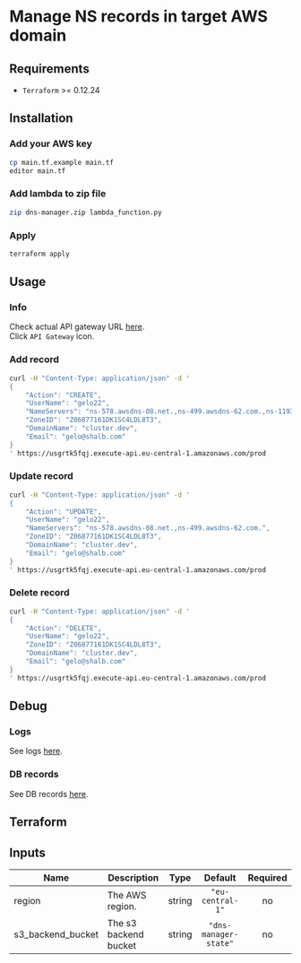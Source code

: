 # Manage NS records in target AWS domain

## Requirements

* `Terraform` >= 0.12.24

## Installation

### Add your AWS key

```bash
cp main.tf.example main.tf
editor main.tf
```

### Add lambda to zip file

```bash
zip dns-manager.zip lambda_function.py
```

### Apply

```bash
terraform apply
```

## Usage

### Info

Check actual API gateway URL [here](https://eu-central-1.console.aws.amazon.com/lambda/home?region=eu-central-1#/functions/dns-manager?tab=configuration).  
Click `API Gateway` icon.

### Add record

```bash
curl -H "Content-Type: application/json" -d '
{
    "Action": "CREATE",
    "UserName": "gelo22",
    "NameServers": "ns-578.awsdns-08.net.,ns-499.awsdns-62.com.,ns-1193.awsdns-21.org.,ns-1715.awsdns-22.co.uk.",
    "ZoneID": "Z06877161DK1SC4LDL8T3",
    "DomainName": "cluster.dev",
    "Email": "gelo@shalb.com"
}
' https://usgrtk5fqj.execute-api.eu-central-1.amazonaws.com/prod
```

### Update record

```bash
curl -H "Content-Type: application/json" -d '
{
    "Action": "UPDATE",
    "UserName": "gelo22",
    "NameServers": "ns-578.awsdns-08.net.,ns-499.awsdns-62.com.",
    "ZoneID": "Z06877161DK1SC4LDL8T3",
    "DomainName": "cluster.dev",
    "Email": "gelo@shalb.com"
}
' https://usgrtk5fqj.execute-api.eu-central-1.amazonaws.com/prod
```

### Delete record

```bash
curl -H "Content-Type: application/json" -d '
{
    "Action": "DELETE",
    "UserName": "gelo22",
    "ZoneID": "Z06877161DK1SC4LDL8T3",
    "DomainName": "cluster.dev",
    "Email": "gelo@shalb.com"
}
' https://usgrtk5fqj.execute-api.eu-central-1.amazonaws.com/prod
```

## Debug

### Logs

See logs [here](https://eu-central-1.console.aws.amazon.com/cloudwatch/home?region=eu-central-1#logStream:group=/aws/lambda/dns-manager;streamFilter=typeLogStreamPrefix).

### DB records

See DB records [here](https://eu-central-1.console.aws.amazon.com/dynamodb/home?region=eu-central-1#tables:selected=dns-manager;tab=items).


## Terraform

<!-- BEGINNING OF PRE-COMMIT-TERRAFORM DOCS HOOK -->
## Inputs

| Name | Description | Type | Default | Required |
|------|-------------|:----:|:-----:|:-----:|
| region | The AWS region. | string | `"eu-central-1"` | no |
| s3\_backend\_bucket | The s3 backend bucket | string | `"dns-manager-state"` | no |

<!-- END OF PRE-COMMIT-TERRAFORM DOCS HOOK -->
